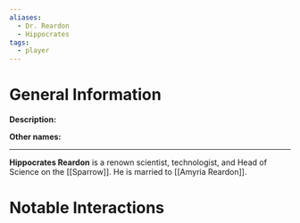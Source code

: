 ```yaml
---
aliases:
  - Dr. Reardon
  - Hippocrates
tags:
  - player
---
```

# General Information
**Description:** 

**Other names:** 

---
**Hippocrates Reardon** is a renown scientist, technologist, and Head of Science on the [[Sparrow]]. He is married to [[Amyria Reardon]].

# Notable Interactions
